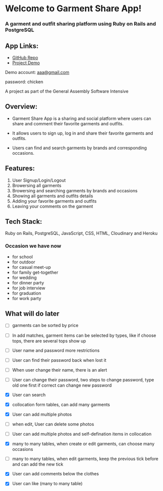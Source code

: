 # Welcome to Garment Share App!

### A garment and outfit sharing platform using Ruby on Rails and PostgreSQL

## App Links:
- [GitHub Repo](https://github.com/hwlei888/garment-app)
- [Project Demo](https://garmentapp.herokuapp.com/)

Demo account: aaa@gmail.com

password: chicken

A project as part of the General Assembly Software Intensive

## Overview:

- Garment Share App is a sharing and social platform where users can share and comment their favorite garments and outfits.

- It allows users to sign up, log in and share their favorite garments and outfits.

- Users can find and search garments by brands and corresponding occasions.


## Features:
1. User Signup/Login/Logout
2. Browersing all garments
3. Browersing and searching garments by brands and occasions
4. Showing all garments and outfits details
5. Adding your favorite garments and outfits
6. Leaving your comments on the garment


## Tech Stack:

Ruby on Rails, PostgreSQL, JavaScript, CSS, HTML, Cloudinary and Heroku 

### Occasion we have now
- for school
- for outdoor
- for casual meet-up
- for family get-together
- for wedding
- for dinner party
- for job interview
- for graduation
- for work party

## What will do later
- [ ] garments can be sorted by price
- [ ] In add matches, garment items can be selected by types, like if choose tops, there are several tops show up
- [ ] User name and password more restrictions
- [ ] User can find their password back when lost it
- [ ] When user change their name, there is an alert
- [ ] User can change their password, two steps to change password, type old one first if correct can change new password
- [x] User can search
- [x] collocation form tables, can add many garments
- [x] User can add multiple photos
- [ ] when edit, User can delete some photos
- [ ] User can add multiple photos and self-defination items in collocation
- [x] many to many tables, when create or edit garments, can choose many occasions
- [ ] many to many tables, when edit garments, keep the previous tick before and can add the new tick
- [x] User can add comments below the clothes
- [x] User can like (many to many table)



